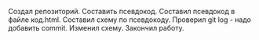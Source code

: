 Создал репозиторий.
Составить псевдокод.
Составил псевдокод в файле код.html.
Составил схему по псевдокоду.
Проверил git log - надо добавить commit.
Изменил схему.
Закончил работу.